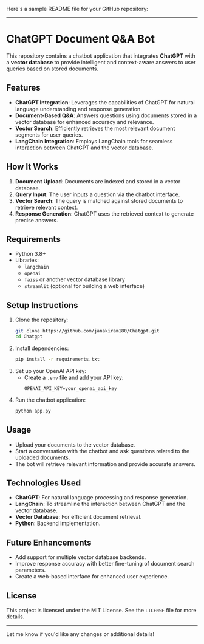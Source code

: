 Here's a sample README file for your GitHub repository:  

---

# ChatGPT Document Q&A Bot  

This repository contains a chatbot application that integrates **ChatGPT** with a **vector database** to provide intelligent and context-aware answers to user queries based on stored documents.  

## Features  
- **ChatGPT Integration**: Leverages the capabilities of ChatGPT for natural language understanding and response generation.  
- **Document-Based Q&A**: Answers questions using documents stored in a vector database for enhanced accuracy and relevance.  
- **Vector Search**: Efficiently retrieves the most relevant document segments for user queries.  
- **LangChain Integration**: Employs LangChain tools for seamless interaction between ChatGPT and the vector database.  

## How It Works  
1. **Document Upload**: Documents are indexed and stored in a vector database.  
2. **Query Input**: The user inputs a question via the chatbot interface.  
3. **Vector Search**: The query is matched against stored documents to retrieve relevant context.  
4. **Response Generation**: ChatGPT uses the retrieved context to generate precise answers.  

## Requirements  
- Python 3.8+  
- Libraries:  
  - `langchain`  
  - `openai`  
  - `faiss` or another vector database library  
  - `streamlit` (optional for building a web interface)  

## Setup Instructions  
1. Clone the repository:  
   ```bash  
   git clone https://github.com/janakiram180/Chatgpt.git  
   cd Chatgpt  
   ```  
2. Install dependencies:  
   ```bash  
   pip install -r requirements.txt  
   ```  
3. Set up your OpenAI API key:  
   - Create a `.env` file and add your API key:  
     ```  
     OPENAI_API_KEY=your_openai_api_key  
     ```  
4. Run the chatbot application:  
   ```bash  
   python app.py  
   ```  

## Usage  
- Upload your documents to the vector database.  
- Start a conversation with the chatbot and ask questions related to the uploaded documents.  
- The bot will retrieve relevant information and provide accurate answers.  

## Technologies Used  
- **ChatGPT**: For natural language processing and response generation.  
- **LangChain**: To streamline the interaction between ChatGPT and the vector database.  
- **Vector Database**: For efficient document retrieval.  
- **Python**: Backend implementation.  

## Future Enhancements  
- Add support for multiple vector database backends.  
- Improve response accuracy with better fine-tuning of document search parameters.  
- Create a web-based interface for enhanced user experience.  

## License  
This project is licensed under the MIT License. See the `LICENSE` file for more details.  

---

Let me know if you'd like any changes or additional details!
